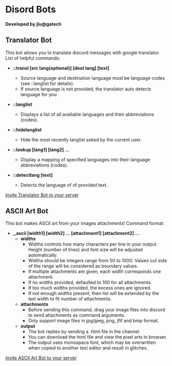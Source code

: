 # Disord Bots
#### Developed by jlu@gatech

## Translator Bot
This bot allows you to translate discord messages with google translator. List of helpful commands:
- **::transl [src lang(optional)] [dest lang] [text]**
  - Source language and destination language must be language codes (see ::langlist for details).
  - If source language is not provided, the translator auto detects language for you.

- **::langlist**
  - Displays a list of all available languages and their abbreviations (codes).

- **::hidelanglist**
  - Hide the most recently langlist asked by the current user.

- **::lookup [lang1] [lang2] ...**
  - Display a mapping of specified languages into their language abbreviations (codes).

- **::detectlang [text]**
  - Detects the language of of provided text.

[Invite Translator Bot to your server](https://discord.com/api/oauth2/authorize?client_id=935800920535605290&permissions=75776&scope=bot)


## ASCII Art Bot
This bot makes ASCII art from your images attachments! Command format:
- **,,ascii [width1] [width2] ... [attachment1] [attachment2] ...**
  - **widths**
    - Widths controls how many characters per line in your output. Height (number of lines) and font size will be adjusted automatically.
    - Widths should be integers range from 50 to 1000. Values out side of the range will be considered as boundary values.
    - If multiple attachments are given, each width corresponds one attachment.
    - If no widths provided, defaulted to 100 for all attachments.
    - If too much widths provided, the excess ones are ignored.
    - If not enough widths present, then list will be extended by the last width to fit number of attachments.
  - **attachments**
    - Before sending this command, drag your image files into discord to send attachments as command arguments.
    - Only support image files in jpg/jpeg, png, jfif and bmp format.
  - **output**
    - The bot replies by sending a .html file in the channel.
    - You can download the html file and view the pixel arts in browser.
    - The output uses monospace font, which may be overwritten when copied to another text editor and result in glitches.

[Invite ASCII Art Bot to your server](https://discord.com/oauth2/authorize?client_id=940259038636171326&permissions=108544&scope=bot)
